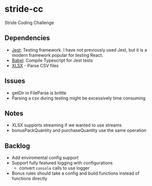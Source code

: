 # stride-cc
Stride Coding Challenge

## Dependencies
- [Jest](https://jestjs.io/docs/en): Testing framework.  I have not previously used Jest, but it is a modern framework popular for testing React.
- [Babel](https://babeljs.io/): Compile Typescript for Jest tests
- [XLSX](https://docs.sheetjs.com/#json) - Parse CSV files 

## Issues
- getDir in FileParse is brittle
- Parsing a csv during testing might be excessively time consuming

## Notes
- XLSX supports streaming if we wanted to use streams
- bonusPackQuantity and purchaseQuantity use the same operation

## Backlog
- Add enviromental config support
- Support fully featured logging with configurations
    - convert `console` calls to use logger
- Bonus rules should take a config and build functions instead of functions directly